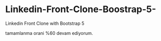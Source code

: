# Linkedin-Front-Clone-Boostrap-5-
Linkedin Front Clone with Bootstrap 5

tamamlanma orani %60 devam ediyorum.

